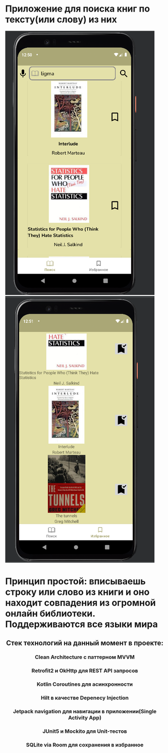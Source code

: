 # Приложение для поиска книг по тексту(или слову) из них
![image](https://github.com/GvidoNN/BookSearcher2/blob/master/screen1.png)
![image](https://github.com/GvidoNN/BookSearcher2/blob/master/screen2.png)
# Принцип простой: вписываешь строку или слово из книги и оно находит совпадения из огромной онлайн библиотеки. Поддерживаются все языки мира
<h2 align="center"> Стек технологий на данный момент в проекте:</h2>
<h3 align="center"> Clean Architecture с паттерном MVVM</h3>
<h3 align="center"> Retrofit2 и OkHttp для REST API запросов</h3>
<h3 align="center"> Kotlin Coroutines для асинхронности</h3>
<h3 align="center"> Hilt в качестве Depenecy Injection</h3>
<h3 align="center"> Jetpack navigation для навигации в приложении(Single Activity App)</h3>
<h3 align="center"> JUnit5 и Mockito для Unit-тестов</h3>
<h3 align="center"> SQLite via Room для сохранения в избранное</h3>
